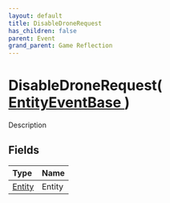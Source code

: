 ```yaml
---
layout: default
title: DisableDroneRequest
has_children: false
parent: Event
grand_parent: Game Reflection
---
```

# DisableDroneRequest( [ EntityEventBase ](/riftbreaker-wiki/docs/game-reflection/events/entity_event_base/) )
Description 

## Fields

| Type | Name |
|:----------|:--------------|
| [Entity](/riftbreaker-wiki/docs/game-reflection/classes/entity/) | Entity |

